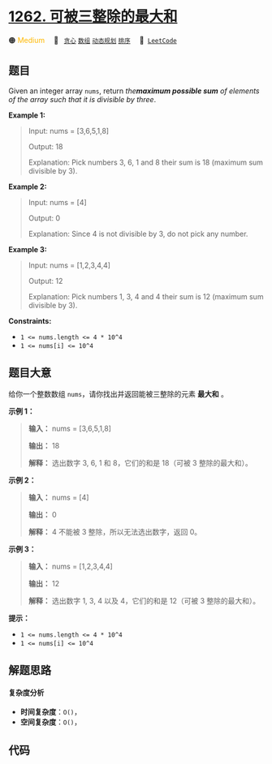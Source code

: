 # [1262. 可被三整除的最大和](https://leetcode.com/problems/greatest-sum-divisible-by-three)

🟠 <font color=#ffb800>Medium</font>&emsp; 🔖&ensp; [`贪心`](/outline/tag/greedy.md) [`数组`](/outline/tag/array.md) [`动态规划`](/outline/tag/dynamic-programming.md) [`排序`](/outline/tag/sorting.md)&emsp; 🔗&ensp;[`LeetCode`](https://leetcode.com/problems/greatest-sum-divisible-by-three)

## 题目

Given an integer array `nums`, return _the**maximum possible sum** of elements
of the array such that it is divisible by three_.



**Example 1:**

> Input: nums = [3,6,5,1,8]
> 
> Output: 18
> 
> Explanation: Pick numbers 3, 6, 1 and 8 their sum is 18 (maximum sum divisible by 3).

**Example 2:**

> Input: nums = [4]
> 
> Output: 0
> 
> Explanation: Since 4 is not divisible by 3, do not pick any number.

**Example 3:**

> Input: nums = [1,2,3,4,4]
> 
> Output: 12
> 
> Explanation: Pick numbers 1, 3, 4 and 4 their sum is 12 (maximum sum divisible by 3).

**Constraints:**

  * `1 <= nums.length <= 4 * 10^4`
  * `1 <= nums[i] <= 10^4`


## 题目大意

给你一个整数数组 `nums`，请你找出并返回能被三整除的元素 **最大和** 。



**示例 1：**

> 
> 
> 
> 
> 
> **输入：** nums = [3,6,5,1,8]
> 
> **输出：** 18
> 
> **解释：** 选出数字 3, 6, 1 和 8，它们的和是 18（可被 3 整除的最大和）。

**示例 2：**

> 
> 
> 
> 
> 
> **输入：** nums = [4]
> 
> **输出：** 0
> 
> **解释：** 4 不能被 3 整除，所以无法选出数字，返回 0。
> 
> 

**示例 3：**

> 
> 
> 
> 
> 
> **输入：** nums = [1,2,3,4,4]
> 
> **输出：** 12
> 
> **解释：** 选出数字 1, 3, 4 以及 4，它们的和是 12（可被 3 整除的最大和）。
> 
> 



**提示：**

  * `1 <= nums.length <= 4 * 10^4`
  * `1 <= nums[i] <= 10^4`


## 解题思路

#### 复杂度分析

- **时间复杂度**：`O()`，
- **空间复杂度**：`O()`，

## 代码

```javascript

```